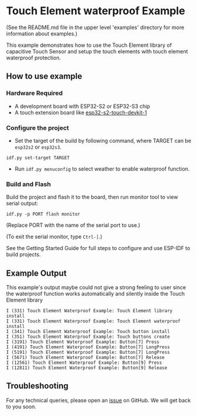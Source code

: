 # Touch Element waterproof Example

(See the README.md file in the upper level 'examples' directory for more information about examples.)

This example demonstrates how to use the Touch Element library of capacitive Touch Sensor and setup the touch elements with touch element waterproof protection.

## How to use example

### Hardware Required

* A development board with ESP32-S2 or ESP32-S3 chip
* A touch extension board like [esp32-s2-touch-devkit-1](https://docs.espressif.com/projects/espressif-esp-dev-kits/en/latest/esp32s2/esp32-s2-touch-devkit-1/user_guide.html)

### Configure the project

* Set the target of the build by following command, where TARGET can be `esp32s2` or `esp32s3`.
```
idf.py set-target TARGET
```
* Run `idf.py menuconfig` to select weather to enable waterproof function.

### Build and Flash

Build the project and flash it to the board, then run monitor tool to view serial output:

```
idf.py -p PORT flash monitor
```

(Replace PORT with the name of the serial port to use.)

(To exit the serial monitor, type ``Ctrl-]``.)

See the Getting Started Guide for full steps to configure and use ESP-IDF to build projects.

## Example Output

This example's output maybe could not give a strong feeling to user since the waterproof function works
automatically and silently inside the Touch Element library

```
I (331) Touch Element Waterproof Example: Touch Element library install
I (331) Touch Element Waterproof Example: Touch Element waterproof install
I (341) Touch Element Waterproof Example: Touch button install
I (351) Touch Element Waterproof Example: Touch buttons create
I (3191) Touch Element Waterproof Example: Button[7] Press
I (4191) Touch Element Waterproof Example: Button[7] LongPress
I (5191) Touch Element Waterproof Example: Button[7] LongPress
I (5671) Touch Element Waterproof Example: Button[7] Release
I (12561) Touch Element Waterproof Example: Button[9] Press
I (12811) Touch Element Waterproof Example: Button[9] Release
```

## Troubleshooting

For any technical queries, please open an [issue](https://github.com/espressif/esp-idf/issues) on GitHub. We will get back to you soon.

